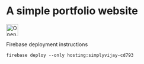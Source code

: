 # A simple portfolio website

<a href="https://idx.google.com/import?url=https%3A%2F%2Fgithub.com%2Fsimplyvijay%2Fsimplyvijay.com">
  <picture>
    <source
      media="(prefers-color-scheme: dark)"
      srcset="https://cdn.idx.dev/btn/open_dark_32.svg">
    <source
      media="(prefers-color-scheme: light)"
      srcset="https://cdn.idx.dev/btn/open_light_32.svg">
    <img
      height="32"
      alt="Open in IDX"
      src="https://cdn.idx.dev/btn/open_purple_32.svg">
  </picture>
</a>

Firebase deployment instructions

```shell
firebase deploy --only hosting:simplyvijay-cd793
```

